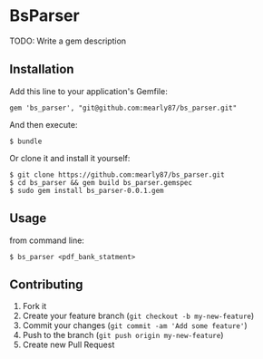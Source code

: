 # BsParser

TODO: Write a gem description

## Installation

Add this line to your application's Gemfile:

    gem 'bs_parser', "git@github.com:mearly87/bs_parser.git"

And then execute:

    $ bundle

Or clone it and install it yourself:

    $ git clone https://github.com:mearly87/bs_parser.git
    $ cd bs_parser && gem build bs_parser.gemspec
    $ sudo gem install bs_parser-0.0.1.gem

## Usage

from command line:

    $ bs_parser <pdf_bank_statment>

## Contributing

1. Fork it
2. Create your feature branch (`git checkout -b my-new-feature`)
3. Commit your changes (`git commit -am 'Add some feature'`)
4. Push to the branch (`git push origin my-new-feature`)
5. Create new Pull Request
